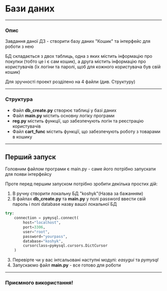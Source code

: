 # Бази даних
____
### Опис
Завдання даної ДЗ - створити базу даних "Кошик" та інтерфейс для роботи з нею

БД складається з двох таблиць, одна з яких містить інформацію про покупки (тобто це і є сам кошик), а друга містить інформацію про користувачів (їх логіни та паролі, щоб для кожного користувача був свій кошик)

Для зручності проект розділено на 4 файли (див. Структуру)
____
### Структура
- Файл **db_create.py** створює таблиці у базі даних
- Файл **main.py** містить основну логіку програми
- **reg.py** містить функції, що забезпечують логін та реєстрацію користувачів
- Файл **cart_func** містить функції, що забезпечують роботу з товарами в кошику
____
## Перший запуск
Головним файлом програми є main.py - саме його потрібно запускати для появи інтерфейсу

Проте перед першим запуском потрібно зробити декілька простих дій:
1. В ручну створити локальну БД "koshyk"(Назва за бажанням)
2. В файлах **db_create.py** та **main.py** у полі password ввести свій пароль і полі database назву вашої локальної БД
```python
try:
    connection = pymysql.connect(
        host="localhost",
        port=3306,
        user="root",
        password="yourpass",
        database="koshyk",
        cursorclass=pymysql.cursors.DictCursor
    )
```
3. Перевірте чи у вас інтсальовані наступні модулі: *easygui* та *pymysql*
4. Запускаємо файл **main.py** - все готово для роботи
____
### Приємного використання!